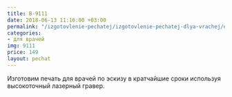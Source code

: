 ```yaml
---
title: В-9111
date: 2018-06-13 11:16:00 +03:00
permalink: "/izgotovlenie-pechatej/izgotovlenie-pechatej-dlya-vrachej/eskiz-v9111/"
categories:
- для врачей
img: 9111
price: 149
layout: pechat
---
```


Изготовим печать для врачей по эскизу в кратчайшие сроки используя высокоточный лазерный гравер.
